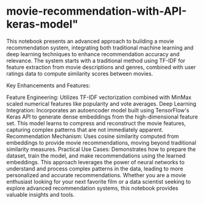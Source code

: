 # movie-recommendation-with-API-keras-model" 

This notebook presents an advanced approach to building a movie recommendation system, integrating both traditional machine learning and deep learning techniques to enhance recommendation accuracy and relevance. The system starts with a traditional method using TF-IDF for feature extraction from movie descriptions and genres, combined with user ratings data to compute similarity scores between movies.

Key Enhancements and Features:

Feature Engineering: Utilizes TF-IDF vectorization combined with MinMax scaled numerical features like popularity and vote averages. Deep Learning Integration: Incorporates an autoencoder model built using TensorFlow's Keras API to generate dense embeddings from the high-dimensional feature set. This model learns to compress and reconstruct the movie features, capturing complex patterns that are not immediately apparent. Recommendation Mechanism: Uses cosine similarity computed from embeddings to provide movie recommendations, moving beyond traditional similarity measures. Practical Use Cases: Demonstrates how to prepare the dataset, train the model, and make recommendations using the learned embeddings. This approach leverages the power of neural networks to understand and process complex patterns in the data, leading to more personalized and accurate recommendations. Whether you are a movie enthusiast looking for your next favorite film or a data scientist seeking to explore advanced recommendation systems, this notebook provides valuable insights and tools.